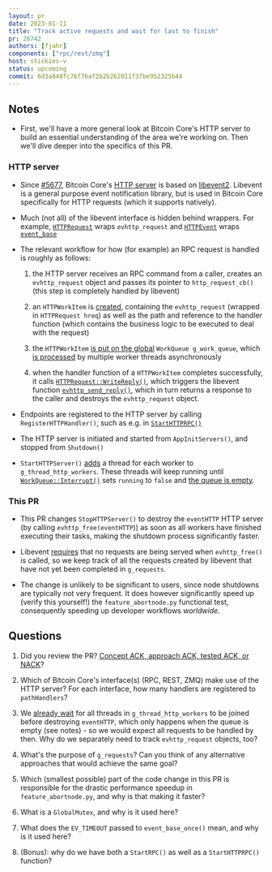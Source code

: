 ```yaml
---
layout: pr
date: 2023-01-11
title: "Track active requests and wait for last to finish"
pr: 26742
authors: [fjahr]
components: ["rpc/rest/zmq"]
host: stickies-v
status: upcoming
commit: 6d3a848fc76f76af2b2b262011f37be952325b44
---
```


## Notes

- First, we'll have a more general look at Bitcoin Core's HTTP server to build an essential understanding of the area we're working on. Then we'll dive deeper into the specifics of this PR.

### HTTP server

- Since [#5677](https://github.com/bitcoin/bitcoin/pull/5677), Bitcoin Core's [HTTP server](https://github.com/bitcoin/bitcoin/blob/adc41cf3b22f8f168e88ce3ad5f27c1130f12beb/src/httpserver.cpp#L138-L139) is based on [libevent2](https://libevent.org/). Libevent is a general purpose event notification library, but is used in Bitcoin Core specifically for HTTP requests (which it supports natively).

- Much (not all) of the libevent interface is hidden behind wrappers. For example, [`HTTPRequest`](https://github.com/bitcoin/bitcoin/blob/296e88225096125b08665b97715c5b8ebb1d28ec/src/httpserver.h#L56) wraps `evhttp_request` and [`HTTPEvent`](https://github.com/bitcoin/bitcoin/blob/296e88225096125b08665b97715c5b8ebb1d28ec/src/httpserver.h#L154) wraps [`event_base`](https://libevent.org/doc/structevent__base.html)

- The relevant workflow for how (for example) an RPC request is handled is roughly as follows:

  1. the HTTP server receives an RPC command from a caller, creates an `evhttp_request` object and passes its pointer to `http_request_cb()` (this step is completely handled by libevent)

  2. an `HTTPWorkItem` is [created](https://github.com/bitcoin/bitcoin/blob/adc41cf3b22f8f168e88ce3ad5f27c1130f12beb/src/httpserver.cpp#L261), containing the `evhttp_request` (wrapped in `HTTPRequest hreq`) as well as the path and reference to the handler function (which contains the business logic to be executed to deal with the request)

  3. the `HTTPWorkItem` [is put on the global](https://github.com/bitcoin/bitcoin/blob/adc41cf3b22f8f168e88ce3ad5f27c1130f12beb/src/httpserver.cpp#L263) `WorkQueue g_work_queue`, which [is processed](https://github.com/bitcoin/bitcoin/blob/adc41cf3b22f8f168e88ce3ad5f27c1130f12beb/src/httpserver.cpp#L336-L341) by multiple worker threads asynchronously

  4. when the handler function of a `HTTPWorkItem` completes successfully, it calls [`HTTPRequest::WriteReply()`](https://github.com/bitcoin/bitcoin/blob/adc41cf3b22f8f168e88ce3ad5f27c1130f12beb/src/httprpc.cpp#L230), which triggers the libevent function [`evhttp_send_reply()`](https://libevent.org/doc/http_8h.html#a0a77d07263e20733a7562dcd576ad721), which in turn returns a response to the caller and destroys the `evhttp_request` object.

- Endpoints are registered to the HTTP server by calling `RegisterHTTPHandler()`, such as e.g. in [`StartHTTPRPC()`](https://github.com/bitcoin/bitcoin/blob/adc41cf3b22f8f168e88ce3ad5f27c1130f12beb/src/httprpc.cpp#L301-L303)

- The HTTP server is initiated and started from `AppInitServers()`, and stopped from `Shutdown()`

- `StartHTTPServer()` [adds](https://github.com/bitcoin/bitcoin/blob/adc41cf3b22f8f168e88ce3ad5f27c1130f12beb/src/httpserver.cpp#L430) a thread for each worker to `g_thread_http_workers`. These threads will keep running until [`WorkQueue::Interrupt()`](https://github.com/bitcoin/bitcoin/blob/adc41cf3b22f8f168e88ce3ad5f27c1130f12beb/src/httpserver.cpp#L118) sets `running` to `false` and [the queue is empty](https://github.com/bitcoin/bitcoin/blob/adc41cf3b22f8f168e88ce3ad5f27c1130f12beb/src/httpserver.cpp#L106).

### This PR

- This PR changes `StopHTTPServer()` to destroy the `eventHTTP` HTTP server (by calling `evhttp_free(eventHTTP`)) as soon as all workers have finished executing their tasks, making the shutdown process significantly faster.

- Libevent [requires](https://github.com/libevent/libevent/blob/1cea01d6d5c84337dac663e5464059ccd2d6a8dd/include/event2/http.h#L208-L217) that no requests are being served when `evhttp_free()` is called, so we keep track of all the requests created by libevent that have not yet been completed in `g_requests`.

- The change is unlikely to be significant to users, since node shutdowns are typically not very frequent. It does however significantly speed up (verify this yourself!) the `feature_abortnode.py` functional test, consequently speeding up developer workflows *worldwide*.

## Questions
1. Did you review the PR? [Concept ACK, approach ACK, tested ACK, or NACK](https://github.com/bitcoin/bitcoin/blob/master/CONTRIBUTING.md#peer-review)?

1. Which of Bitcoin Core's interface(s) (RPC, REST, ZMQ) make use of the HTTP server? For each interface, how many handlers are registered to `pathHandlers`?

1. We [already wait](https://github.com/bitcoin-core-review-club/bitcoin/commit/cc663803d363b974baee17337608843d038ccda2#diff-63c8cb9c9dd61d50d59afd5c39914e1c259f8743030b637a7896a0746c851ef1R467-R473) for all threads in `g_thread_http_workers` to be joined before destroying `eventHTTP`, which only happens when the queue is empty (see notes) - so we would expect all requests to be handled by then. Why do we separately need to track `evhttp_request` objects, too?

1. What's the purpose of `g_requests`? Can you think of any alternative approaches that would achieve the same goal?

1. Which (smallest possible) part of the code change in this PR is responsible for the drastic performance speedup in `feature_abortnode.py`, and why is that making it faster?

1. What is a `GlobalMutex`, and why is it used here?

1. What does the `EV_TIMEOUT` passed to `event_base_once()` mean, and why is it used here?

1. (Bonus): why do we have both a `StartRPC()` as well as a `StartHTTPRPC()` function?

<!-- TODO: After meeting, uncomment and add meeting log between the irc tags
## Meeting Log

{% irc %}
{% endirc %}
-->
